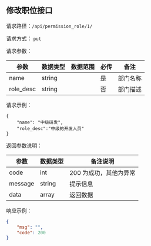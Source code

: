 ## 修改职位接口



请求路径：`/api/permission_role/1/`

请求方式： `put`

请求参数： 

| 参数      | 数据类型 | 数据范围 | 必传 | 备注                                             |
| --------- | -------- | -------- | ---- | ------------------------------------------------ |
| name | string      |          | 是   | 部门名称                     |
| role_desc | string      |          | 否   | 部门描述                     |


请求示例：

```
{
    "name": "中级研发",
    "role_desc":"中级的开发人员"
}
```



返回参数说明：

| 参数    | 数据类型 | 备注说明               |
| ------- | -------- | ---------------------- |
| code    | int      | 200 为成功，其他为异常 |
| message | string   | 提示信息               |
| data    | array    | 返回数据               |

响应示例：

```json
{
    "msg": "",
    "code": 200
}
```